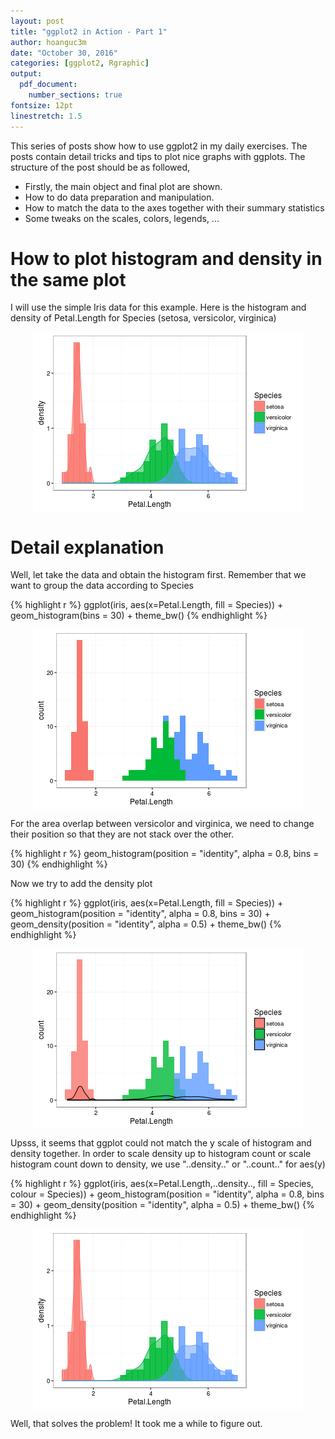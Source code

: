 ```yaml
---
layout: post
title: "ggplot2 in Action - Part 1"
author: hoanguc3m
date: "October 30, 2016"
categories: [ggplot2, Rgraphic]
output:
  pdf_document:
    number_sections: true
fontsize: 12pt 
linestretch: 1.5
---
```




This series of posts show how to use ggplot2 in my daily exercises. 
The posts contain detail tricks and tips to plot nice graphs with ggplots.
The structure of the post should be as followed,

- Firstly, the main object and final plot are shown.
- How to do data preparation and manipulation.
- How to match the data to the axes together with their summary statistics
- Some tweaks on the scales, colors, legends, ...

# How to plot histogram and density in the same plot
I will use the simple Iris data for this example. Here is the histogram and density of Petal.Length for Species (setosa, versicolor, virginica)

<img src="/figure/source/2016-10-30-ggplot2-in-Action-Part-1/ggplot_lib-1.png" title="center" alt="center" style="display: block; margin: auto;" />

# Detail explanation

Well, let take the data and obtain the histogram first. Remember that we want to group the data according to Species

{% highlight r %}
ggplot(iris, aes(x=Petal.Length, fill = Species)) + 
        geom_histogram(bins = 30) + 
        theme_bw() 
{% endhighlight %}

<img src="/figure/source/2016-10-30-ggplot2-in-Action-Part-1/ggplot_fig1-1.png" title="center" alt="center" style="display: block; margin: auto;" />

For the area overlap between versicolor and virginica, we need to change their position so that they are not stack over the other. 

{% highlight r %}
geom_histogram(position = "identity", alpha = 0.8, bins = 30)
{% endhighlight %}

Now we try to add the density plot 



{% highlight r %}
ggplot(iris, aes(x=Petal.Length, fill = Species)) + 
        geom_histogram(position = "identity", alpha = 0.8, bins = 30) + 
        geom_density(position = "identity", alpha = 0.5) + 
        theme_bw() 
{% endhighlight %}

<img src="/figure/source/2016-10-30-ggplot2-in-Action-Part-1/ggplot_fig2-1.png" title="center" alt="center" style="display: block; margin: auto;" />

Upsss, it seems that ggplot could not match the y scale of histogram and density together. In order to scale density up to histogram count or scale histogram count down to density, we use "..density.." or "..count.." for aes(y)


{% highlight r %}
ggplot(iris, aes(x=Petal.Length,..density.., fill = Species, colour = Species)) + 
        geom_histogram(position = "identity", alpha = 0.8, bins = 30) + 
        geom_density(position = "identity", alpha = 0.5)  +
        theme_bw() 
{% endhighlight %}

<img src="/figure/source/2016-10-30-ggplot2-in-Action-Part-1/ggplot_fig3-1.png" title="center" alt="center" style="display: block; margin: auto;" />

Well, that solves the problem! It took me a while to figure out.
